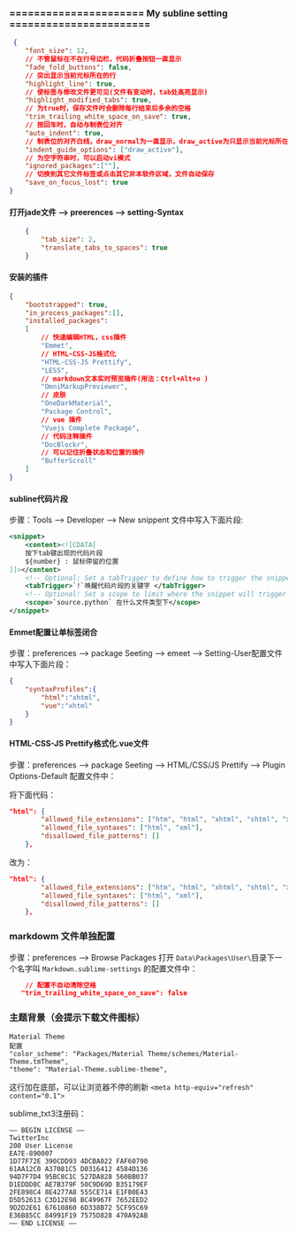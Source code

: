 ### ====================== My subline setting =======================

```json
 {
    "font_size": 12,
    // 不管鼠标在不在行号边栏，代码折叠按钮一直显示
    "fade_fold_buttons": false,
    // 突出显示当前光标所在的行
    "highlight_line": true,
    // 使标签与修改文件更可见(文件有变动时，tab处高亮显示)
    "highlight_modified_tabs": true,
    // 为true时，保存文件时会删除每行结束后多余的空格
    "trim_trailing_white_space_on_save": true,
    // 按回车时，自动与制表位对齐
    "auto_indent": true,
    // 制表位的对齐白线，draw_normal为一直显示，draw_active为只显示当前光标所在的代码控制域
    "indent_guide_options": ["draw_active"],
    // 为空字符串时，可以启动vi模式
    "ignored_packages":[""],
    // 切换到其它文件标签或点击其它非本软件区域，文件自动保存
    "save_on_focus_lost": true
}
```
#### 打开jade文件 --> preerences --> setting-Syntax

```json
    {
    	"tab_size": 2,
    	"translate_tabs_to_spaces": true
    }
```

#### 安装的插件

```json
{
	"bootstrapped": true,
	"in_process_packages":[],
	"installed_packages":
	[
		// 快速编辑HTML，css插件
		"Emmet",
		// HTML-CSS-JS格式化
		"HTML-CSS-JS Prettify",
		"LESS",
		// markdown文本实时预览插件(用法：Ctrl+Alt+o )
		"OmniMarkupPreviewer",
		// 皮肤
		"OneDarkMaterial",
		"Package Control",
		// vue 插件
		"Vuejs Complete Package",
		// 代码注释插件
		"DocBlockr",
		// 可以记住折叠状态和位置的插件
		"BufferScroll"
	]
}
```

#### subline代码片段

步骤：Tools --> Developer --> New snippent 文件中写入下面片段:

```xml
<snippet>
	<content><![CDATA[
	按下tab键出现的代码片段
	${number} : 鼠标停留的位置
]]></content>
	<!-- Optional: Set a tabTrigger to define how to trigger the snippet -->
	<tabTrigger>`!`唤醒代码片段的关键字 </tabTrigger>
	<!-- Optional: Set a scope to limit where the snippet will trigger -->
	<scope>`source.python` 在什么文件类型下</scope>
</snippet>
```

#### Emmet配置让单标签闭合

步骤：preferences --> package Seeting --> emeet --> Setting-User配置文件中写入下面片段：

```json
{
	"syntaxProfiles":{
		"html":"xhtml",
		"vue":"xhtml"
	}
}
```
#### HTML-CSS-JS Prettify格式化.vue文件

步骤：preferences --> package Seeting --> HTML/CSS/JS Prettify --> Plugin Options-Default  配置文件中：

将下面代码：
```json
"html": {
        "allowed_file_extensions": ["htm", "html", "xhtml", "shtml", "xml", "svg"],
        "allowed_file_syntaxes": ["html", "xml"],
        "disallowed_file_patterns": []
    },
```

改为：
```json
"html": {
        "allowed_file_extensions": ["htm", "html", "xhtml", "shtml", "xml", "svg", "vue"],
        "allowed_file_syntaxes": ["html", "xml"],
        "disallowed_file_patterns": []
    },
```

### markdowm 文件单独配置

步骤：preferences --> Browse Packages 打开 `Data\Packages\User\`目录下一个名字叫 `Markdown.sublime-settings` 的配置文件中：
	
```json
	// 配置不自动清除空格
   "trim_trailing_white_space_on_save": false
```

### 主题背景（会提示下载文件图标）

	Material Theme
	配置
	"color_scheme": "Packages/Material Theme/schemes/Material-Theme.tmTheme",
	"theme": "Material-Theme.sublime-theme",

这行加在底部，可以让浏览器不停的刷新
`<meta http-equiv="refresh" content="0.1">`

sublime_txt3注册码：

	—– BEGIN LICENSE —–
	TwitterInc
	200 User License
	EA7E-890007
	1D77F72E 390CDD93 4DCBA022 FAF60790
	61AA12C0 A37081C5 D0316412 4584D136
	94D7F7D4 95BC8C1C 527DA828 560BB037
	D1EDDD8C AE7B379F 50C9D69D B35179EF
	2FE898C4 8E4277A8 555CE714 E1FB0E43
	D5D52613 C3D12E98 BC49967F 7652EED2
	9D2D2E61 67610860 6D338B72 5CF95C69
	E36B85CC 84991F19 7575D828 470A92AB
	—— END LICENSE ——
